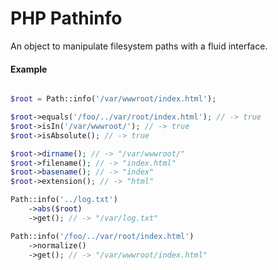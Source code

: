 # PHP Pathinfo

An object to manipulate filesystem paths with a fluid interface.


#### Example

```PHP

$root = Path::info('/var/wwwroot/index.html');

$root->equals('/foo/../var/root/index.html'); // -> true
$root->isIn('/var/wwwroot/'); // -> true
$root->isAbsolute(); // -> true

$root->dirname(); // -> "/var/wwwroot/"
$root->filename(); // -> "index.html"
$root->basename(); // -> "index"
$root->extension(); // -> "html"

Path::info('../log.txt')
	->abs($root)
	->get(); // -> "/var/log.txt"

Path::info('/foo/../var/root/index.html')
	->normalize()
	->get(); // -> "/var/wwwroot/index.html"

```
